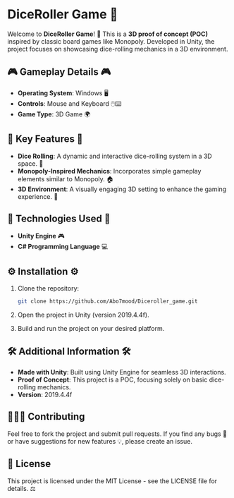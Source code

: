 # DiceRoller Game 🎲

Welcome to **DiceRoller Game**! 🎲 This is a **3D proof of concept (POC)** inspired by classic board games like Monopoly. Developed in Unity, the project focuses on showcasing dice-rolling mechanics in a 3D environment.

## 🎮 Gameplay Details 🎮

- **Operating System**: Windows 🖥️
- **Controls**: Mouse and Keyboard 🖱️⌨️
- **Game Type**: 3D Game 🌍

## 🌟 Key Features 🌟

- **Dice Rolling**: A dynamic and interactive dice-rolling system in a 3D space. 🎲
- **Monopoly-Inspired Mechanics**: Incorporates simple gameplay elements similar to Monopoly. 🏠
- **3D Environment**: A visually engaging 3D setting to enhance the gaming experience. 🌆

## 🔧 Technologies Used 🔧

- **Unity Engine** 🎮
- **C# Programming Language** 💻

## ⚙️ Installation ⚙️

1. Clone the repository:

   ```bash
   git clone https://github.com/Abo7mood/Diceroller_game.git
   ```
2. Open the project in Unity (version 2019.4.4f).
3. Build and run the project on your desired platform.

## 🛠️ Additional Information 🛠️

- **Made with Unity**: Built using Unity Engine for seamless 3D interactions.
- **Proof of Concept**: This project is a POC, focusing solely on basic dice-rolling mechanics.
- **Version**: 2019.4.4f

## 🧑‍🤝‍🧑 Contributing

Feel free to fork the project and submit pull requests. If you find any bugs 🐞 or have suggestions for new features 💡, please create an issue.

## 📜 License

This project is licensed under the MIT License - see the LICENSE file for details. ⚖️

